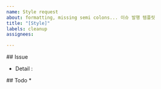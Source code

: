 ```yaml
---
name: Style request
about: formatting, missing semi colons... 이슈 발행 템플릿
title: "[Style]"
labels: cleanup
assignees: 

---
```


## Issue

* Detail :

## Todo
* 